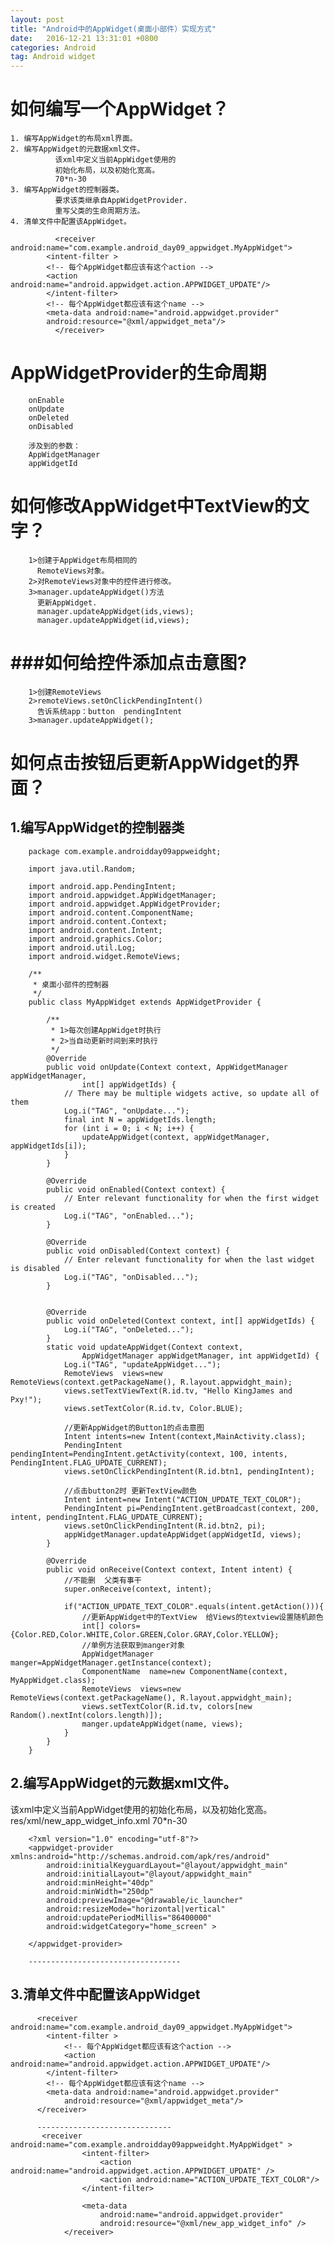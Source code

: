 ```yaml
---
layout: post
title: "Android中的AppWidget(桌面小部件）实现方式"
date:   2016-12-21 13:31:01 +0800
categories: Android
tag: Android widget
---		
```


		
如何编写一个AppWidget？
==========================================
	1. 编写AppWidget的布局xml界面。
	2. 编写AppWidget的元数据xml文件。
	 		  该xml中定义当前AppWidget使用的
	 		  初始化布局，以及初始化宽高。
			  70*n-30
	3. 编写AppWidget的控制器类。
	 		  要求该类继承自AppWidgetProvider.
	 		  重写父类的生命周期方法。
	4. 清单文件中配置该AppWidget。

			  <receiver android:name="com.example.android_day09_appwidget.MyAppWidget">
			<intent-filter >
			<!-- 每个AppWidget都应该有这个action -->
			<action android:name="android.appwidget.action.APPWIDGET_UPDATE"/>
			</intent-filter>
			<!-- 每个AppWidget都应该有这个name -->
			<meta-data android:name="android.appwidget.provider"
			android:resource="@xml/appwidget_meta"/>
			  </receiver>
		
AppWidgetProvider的生命周期
==========================================
		onEnable
		onUpdate
		onDeleted
		onDisabled
		
		涉及到的参数：
		AppWidgetManager
		appWidgetId
		
如何修改AppWidget中TextView的文字？
==========================================
		1>创建于AppWidget布局相同的
		  RemoteViews对象。
		2>对RemoteViews对象中的控件进行修改。
		3>manager.updateAppWidget()方法
		  更新AppWidget.
		  manager.updateAppWidget(ids,views);
		  manager.updateAppWidget(id,views);
		  
###如何给控件添加点击意图?
==========================================
		1>创建RemoteViews
		2>remoteViews.setOnClickPendingIntent()
		  告诉系统app：button  pendingIntent
		3>manager.updateAppWidget();
		
如何点击按钮后更新AppWidget的界面？
==========================================
		
1.编写AppWidget的控制器类
---------------------------------------------------------
		package com.example.androidday09appweidght;
		
		import java.util.Random;
		
		import android.app.PendingIntent;
		import android.appwidget.AppWidgetManager;
		import android.appwidget.AppWidgetProvider;
		import android.content.ComponentName;
		import android.content.Context;
		import android.content.Intent;
		import android.graphics.Color;
		import android.util.Log;
		import android.widget.RemoteViews;
		
		/**
		 * 桌面小部件的控制器
		 */
		public class MyAppWidget extends AppWidgetProvider {
		
			/**
			 * 1>每次创建AppWidget时执行
			 * 2>当自动更新时间到来时执行
			 */
			@Override
			public void onUpdate(Context context, AppWidgetManager appWidgetManager,
					int[] appWidgetIds) {
				// There may be multiple widgets active, so update all of them
				Log.i("TAG", "onUpdate...");
				final int N = appWidgetIds.length;
				for (int i = 0; i < N; i++) {
					updateAppWidget(context, appWidgetManager, appWidgetIds[i]);
				}
			}
		
			@Override
			public void onEnabled(Context context) {
				// Enter relevant functionality for when the first widget is created
				Log.i("TAG", "onEnabled...");
			}
		
			@Override
			public void onDisabled(Context context) {
				// Enter relevant functionality for when the last widget is disabled
				Log.i("TAG", "onDisabled...");
			}
		
		
			@Override
			public void onDeleted(Context context, int[] appWidgetIds) {
				Log.i("TAG", "onDeleted...");
			}
			static void updateAppWidget(Context context,
					AppWidgetManager appWidgetManager, int appWidgetId) {
				Log.i("TAG", "updateAppWidget...");
				RemoteViews  views=new RemoteViews(context.getPackageName(), R.layout.appwidght_main);
				views.setTextViewText(R.id.tv, "Hello KingJames and Pxy!");
				views.setTextColor(R.id.tv, Color.BLUE);
		
				//更新AppWidget的Button1的点击意图
				Intent intents=new Intent(context,MainActivity.class);
				PendingIntent pendingIntent=PendingIntent.getActivity(context, 100, intents, PendingIntent.FLAG_UPDATE_CURRENT);
				views.setOnClickPendingIntent(R.id.btn1, pendingIntent);
		
				//点击button2时 更新TextView颜色
				Intent intent=new Intent("ACTION_UPDATE_TEXT_COLOR");
				PendingIntent pi=PendingIntent.getBroadcast(context, 200, intent, pendingIntent.FLAG_UPDATE_CURRENT);
				views.setOnClickPendingIntent(R.id.btn2, pi);
				appWidgetManager.updateAppWidget(appWidgetId, views);
			}
		
			@Override
			public void onReceive(Context context, Intent intent) {
				//不能删  父类有事干
				super.onReceive(context, intent);
				
				if("ACTION_UPDATE_TEXT_COLOR".equals(intent.getAction())){
					//更新AppWidget中的TextView  给Views的textview设置随机颜色
					int[] colors={Color.RED,Color.WHITE,Color.GREEN,Color.GRAY,Color.YELLOW};
					//单例方法获取到manger对象
					AppWidgetManager  manger=AppWidgetManager.getInstance(context);
					ComponentName  name=new ComponentName(context, MyAppWidget.class);
					RemoteViews  views=new RemoteViews(context.getPackageName(), R.layout.appwidght_main);
					views.setTextColor(R.id.tv, colors[new Random().nextInt(colors.length)]);
					manger.updateAppWidget(name, views);
				}
			}
		}
		

2.编写AppWidget的元数据xml文件。
----------------------------------------------
  该xml中定义当前AppWidget使用的初始化布局，以及初始化宽高。           res/xml/new_app_widget_info.xml  70*n-30

		<?xml version="1.0" encoding="utf-8"?>
		<appwidget-provider xmlns:android="http://schemas.android.com/apk/res/android"
		    android:initialKeyguardLayout="@layout/appwidght_main"
		    android:initialLayout="@layout/appwidght_main"
		    android:minHeight="40dp"
		    android:minWidth="250dp"
		    android:previewImage="@drawable/ic_launcher"
		    android:resizeMode="horizontal|vertical"
		    android:updatePeriodMillis="86400000"
		    android:widgetCategory="home_screen" >
		
		</appwidget-provider>
		
		----------------------------------
3.清单文件中配置该AppWidget
----------------------------------------------
		  <receiver android:name="com.example.android_day09_appwidget.MyAppWidget">
		    <intent-filter >
		        <!-- 每个AppWidget都应该有这个action -->
		        <action android:name="android.appwidget.action.APPWIDGET_UPDATE"/>
		    </intent-filter>
		    <!-- 每个AppWidget都应该有这个name -->
		    <meta-data android:name="android.appwidget.provider"
		        android:resource="@xml/appwidget_meta"/>
		  </receiver>
		  
		  ------------------------------
		   <receiver android:name="com.example.androidday09appweidght.MyAppWidget" >
		            <intent-filter>
		                <action android:name="android.appwidget.action.APPWIDGET_UPDATE" />
		                <action android:name="ACTION_UPDATE_TEXT_COLOR"/>
		            </intent-filter>
		
		            <meta-data
		                android:name="android.appwidget.provider"
		                android:resource="@xml/new_app_widget_info" />
		        </receiver>